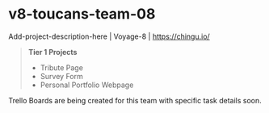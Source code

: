 # v8-toucans-team-08
Add-project-description-here | Voyage-8 | https://chingu.io/

> **Tier 1 Projects**
> - Tribute Page
> - Survey Form
> - Personal Portfolio Webpage

Trello Boards are being created for this team with specific task details soon.
